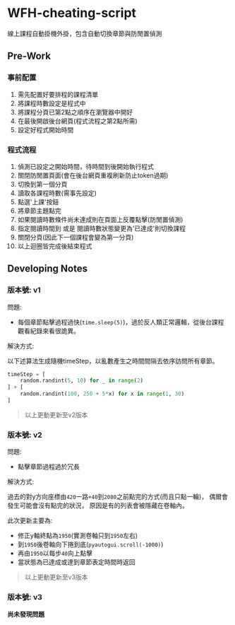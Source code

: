 # WFH-cheating-script
 線上課程自動掛機外掛，包含自動切換章節與防閒置偵測

## Pre-Work

### 事前配置

1. 需先配置好要排程的課程清單
2. 將課程時數設定是程式中
3. 將課程分頁已第2點之順序在瀏覽器中開好
4. 在最後開啟後台網頁(程式流程之第2點所需)
5. 設定好程式開始時間

### 程式流程

1. 偵測已設定之開始時間，待時間到後開始執行程式
2. 關閉防閒置頁面(會在後台網頁重複刷新防止token過期)
3. 切換到第一個分頁
4. 讀取各課程時數(需事先設定)
5. 點選'上課'按鈕
6. 將章節主題點完
7. 如果閱讀時數條件尚未達成則在頁面上反覆點擊(防閒置偵測)
8. 指定閱讀時間到 或是 閱讀時數狀態變更為'已達成'則切換課程
9. 關閉分頁(因此下一個課程會變為第一分頁)
10. 以上迴圈皆完成後結束程式

## Developing Notes

### 版本號: v1

問題:

 - 每個章節點擊過程過快(`time.sleep(5)`)，過於反人類正常邏輯，從後台課程觀看紀錄來看很詭異。

解決方式:

以下述算法生成隨機timeStep，以亂數產生之時間間隔去依序訪問所有章節。
```python
timeStep = [
    random.randint(5, 10) for _ in range(2)
] + [
    random.randint(100, 250 + 5*x) for x in range(1, 30)
]
```
> 以上更動更新至v2版本

### 版本號: v2

問題:

 - 點擊章節過程過於冗長

解決方式:

過去的對y方向座標由`420`一路`+40`到`2080`之前點完的方式(而且只點一輪)，
偶爾會發生可能會沒有點完的狀況，
原因是有的列表會被隱藏在卷軸內。

此次更新主要為:
- 修正y軸終點為`1950`(實測卷軸只到`1950`左右)
- 到`1950`後卷軸向下捲到底(`pyautogui.scroll(-1000)`)
- 再由`1950`以每步`40`向上點擊
- 當狀態為已達成或達到章節表定時間時返回

> 以上更動更新至v3版本

### 版本號: v3

**尚未發現問題**
